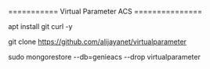 =========== Virtual Parameter ACS ===============

apt install git curl -y

git clone https://github.com/alijayanet/virtualparameter

sudo mongorestore --db=genieacs --drop virtualparameter
